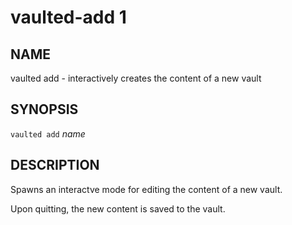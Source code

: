 vaulted-add 1
=============

NAME
----

vaulted add - interactively creates the content of a new vault

SYNOPSIS
--------

`vaulted add` *name*

DESCRIPTION
-----------

Spawns an interactve mode for editing the content of a new vault.

Upon quitting, the new content is saved to the vault.
